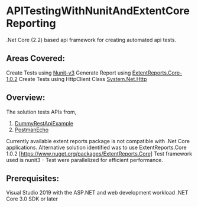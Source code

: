 # APITestingWithNunitAndExtentCoreReporting

.Net Core (2.2) based api framework for creating automated api tests.

## Areas Covered:
Create Tests using [Nunit-v3](https://github.com/nunit/docs/wiki)
Generate Report using [ExtentReports.Core-1.0.2](https://www.nuget.org/packages/ExtentReports.Core) 
Create Tests using HttpClient Class [System.Net.Http](https://docs.microsoft.com/en-us/dotnet/api/system.net.http.httpclient?view=netframework-4.8)


## Overview:
The solution tests APIs from,

1. [DummyRestApiExample](http://dummy.restapiexample.com)
2. [PostmanEcho](https://postman-echo.com)

Currently available extent reports package is not compatible with .Net Core applications.
Alternative solution identified was to use ExtentReports.Core 1.0.2 [https://www.nuget.org/packages/ExtentReports.Core]
Test framework used is nunit3 - Test were parallelized for efficient performance.

## Prerequisites:
Visual Studio 2019 with the ASP.NET and web development workload
.NET Core 3.0 SDK or later
